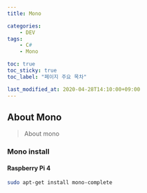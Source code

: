 ```yaml
---
title: Mono

categories:
    - DEV
tags:
    - C#
    - Mono

toc: true
toc_sticky: true
toc_label: "페이지 주요 목차"

last_modified_at: 2020-04-28T14:10:00+09:00
---
```


## About Mono ##

> About mono

### Mono install ###

#### Raspberry Pi 4 ####

```bash
sudo apt-get install mono-complete
```
